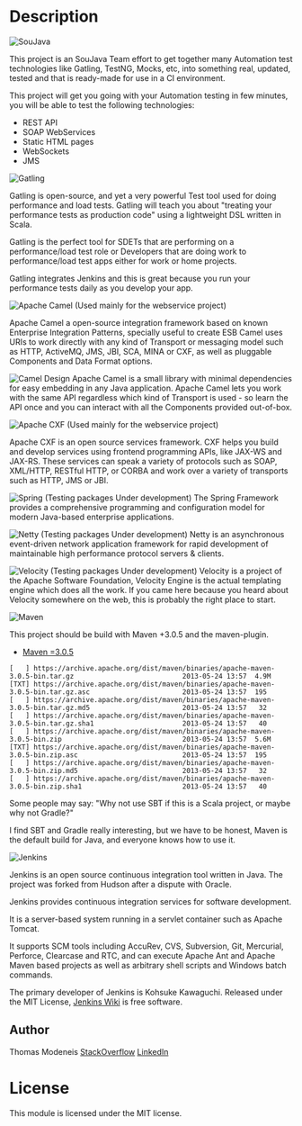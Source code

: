 Description
===========

![SouJava](https://soujavablog.files.wordpress.com/2011/01/logo-soujava-top.jpg)

This project is an SouJava Team effort to get together many Automation test technologies like Gatling, TestNG, Mocks, etc, into something real, updated, tested and that is ready-made for use in a CI environment.

This project will get you going with your Automation testing in few minutes, you will be able to test the following technologies:

 * REST API
 * SOAP WebServices
 * Static HTML pages
 * WebSockets
 * JMS 

![Gatling](https://soujavablog.files.wordpress.com/2015/05/gatling-logo.png)

Gatling is open-source, and yet a very powerful Test tool used for doing performance and load tests. Gatling will teach you about "treating your performance tests as production code" using a lightweight DSL written in Scala.

Gatling is the perfect tool for SDETs that are performing on a performance/load test role or Developers that are doing work to performance/load test apps either for work or home projects.

Gatling integrates Jenkins and this is great because you run your performance tests daily as you develop your app.


![Apache Camel](https://upload.wikimedia.org/wikipedia/commons/thumb/9/9c/Apache-camel-logo.png/150px-Apache-camel-logo.png)
(Used mainly for the webservice project)

Apache Camel a open-source integration framework based on known Enterprise Integration Patterns, specially useful to create ESB
Camel uses URIs to work directly with any kind of Transport or messaging model such as HTTP, 
ActiveMQ, JMS, JBI, SCA, MINA or CXF, as well as pluggable Components and Data Format options. 

![Camel Design](http://cdn.infoq.com/statics_s2_20160301-0105u7/resource/articles/eai-with-apache-camel/en/resources/fig2large.jpg)
Apache Camel is a small library with minimal dependencies for easy embedding in any Java application. 
Apache Camel lets you work with the same API regardless which kind of Transport is used - so learn the API once and you can interact with all the Components provided out-of-box.


![Apache CXF](https://bigdatanerd.files.wordpress.com/2012/03/box_cxf.jpg)
(Used mainly for the webservice project)

Apache CXF is an open source services framework. CXF helps you build and develop services using frontend programming APIs, like JAX-WS and JAX-RS. These services can speak a variety of protocols such as SOAP, XML/HTTP, RESTful HTTP, or CORBA and work over a variety of transports such as HTTP, JMS or JBI.


![Spring](https://thenewboston.com/photos/users/287/original/763608fe4b09e466e0398762d27396a8.png)
(Testing packages Under development)
The Spring Framework provides a comprehensive programming and configuration model for modern Java-based enterprise applications.


![Netty](http://normanmaurer.me/presentations/2013-wjax-netty/images/netty_logo.png)
(Testing packages Under development)
Netty is an asynchronous event-driven network application framework for rapid development of maintainable high performance protocol servers & clients.


![Velocity](https://velocity.apache.org/engine/1.4/images/logo.gif)
(Testing packages Under development)
Velocity is a project of the Apache Software Foundation, Velocity Engine is the actual templating engine which does all the work. 
If you came here because you heard about Velocity somewhere on the web, this is probably the right place to start.

![Maven](https://soujavablog.files.wordpress.com/2015/05/maven.png)

This project should be build with Maven +3.0.5 and the maven-plugin.
* [Maven =3.0.5](https://maven.apache.org/download.cgi)
```
[   ] https://archive.apache.org/dist/maven/binaries/apache-maven-3.0.5-bin.tar.gz                           2013-05-24 13:57  4.9M
[TXT] https://archive.apache.org/dist/maven/binaries/apache-maven-3.0.5-bin.tar.gz.asc                       2013-05-24 13:57  195
[   ] https://archive.apache.org/dist/maven/binaries/apache-maven-3.0.5-bin.tar.gz.md5                       2013-05-24 13:57   32
[   ] https://archive.apache.org/dist/maven/binaries/apache-maven-3.0.5-bin.tar.gz.sha1                      2013-05-24 13:57   40
[   ] https://archive.apache.org/dist/maven/binaries/apache-maven-3.0.5-bin.zip                              2013-05-24 13:57  5.6M
[TXT] https://archive.apache.org/dist/maven/binaries/apache-maven-3.0.5-bin.zip.asc                          2013-05-24 13:57  195
[   ] https://archive.apache.org/dist/maven/binaries/apache-maven-3.0.5-bin.zip.md5                          2013-05-24 13:57   32
[   ] https://archive.apache.org/dist/maven/binaries/apache-maven-3.0.5-bin.zip.sha1                         2013-05-24 13:57   40
```

Some people may say: "Why not use SBT if this is a Scala project, or maybe why not Gradle?"

I find SBT and Gradle really interesting, but we have to be honest, Maven is the default build for Java, and everyone knows how to use it.


![Jenkins](https://soujavablog.files.wordpress.com/2015/05/jenkinslogo.png)

Jenkins is an open source continuous integration tool written in Java. The project was forked from Hudson after a dispute with Oracle.

Jenkins provides continuous integration services for software development.

It is a server-based system running in a servlet container such as Apache Tomcat.

It supports SCM tools including AccuRev, CVS, Subversion, Git, Mercurial, Perforce, Clearcase and RTC,
and can execute Apache Ant and Apache Maven based projects as well as arbitrary shell scripts and Windows batch commands.

The primary developer of Jenkins is Kohsuke Kawaguchi. Released under the MIT License, [Jenkins Wiki](https://wiki.jenkins-ci.org/display/JENKINS/Home) is free software.


## Author
Thomas Modeneis
[StackOverflow](https://careers.stackoverflow.com/thomasmodeneis)
[LinkedIn](https://uk.linkedin.com/in/thomasmodeneis)

License
=======

This module is licensed under the MIT license.
